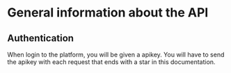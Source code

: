 # General information about the API

## Authentication

When login to the platform, you will be given a apikey.
You will have to send the apikey with each request that ends with a star in this documentation.